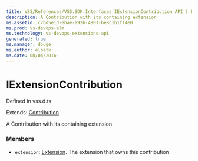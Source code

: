 ```yaml
---
title: VSS/References/VSS.SDK.Interfaces IExtensionContribution API | Extensions for Visual Studio Team Services
description: A Contribution with its containing extension
ms.assetid: c7bd5e1d-ebae-a92b-4801-be8c1b1f14e0
ms.prod: vs-devops-alm
ms.technology: vs-devops-extensions-api
generated: true
ms.manager: douge
ms.author: elbatk
ms.date: 08/04/2016
---
```


# IExtensionContribution

Defined in vss.d.ts

Extends: [Contribution](../../../VSS/References/SDK_Interfaces/Contribution.md)

A Contribution with its containing extension 

### Members

* `extension`: [Extension](../../../VSS/References/SDK_Interfaces/Extension.md). The extension that owns this contribution


